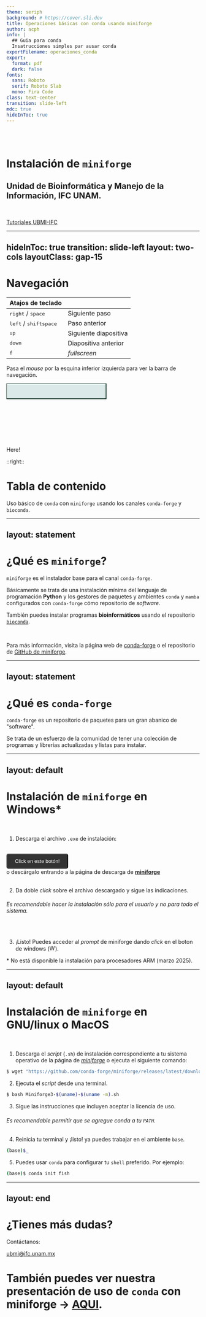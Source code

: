 ```yaml
---
theme: seriph
background: # https://cover.sli.dev
title: Operaciones básicas con conda usando miniforge
author: acph
info: |
  ## Guia para conda
  Insatrucciones simples par ausar conda
exportFilename: operaciones_conda
export:
  format: pdf
  dark: false
fonts:
  sans: Roboto
  serif: Roboto Slab
  mono: Fira Code  
class: text-center
transition: slide-left
mdc: true
hideInToc: true
---
```


<div grid="~ cols-2 gap-60%" m="t--3" > 
<!-- Logo IFC -->
<img border="rounded" src="./ifc.png" alt="">
<!-- Logo UBMI -->
<img border="rounded" src="./ubmi.png" alt="">
</div>

<br>




# Instalación de `miniforge`

## Unidad de Bioinformática y Manejo de la Información, IFC UNAM.

<br>

<a href="https://github.com/UBMI-IFC" target="_blank">
   <carbon:logo-github/>
</a>
<a href="mailto:ubmi@ifc.unam.mx" target="_blank">  <!-- class="slidev-icon-btn"> -->
   <carbon:email/>
</a>
<a href="https://sites.google.com/ifc.unam.mx/ubmi-ifc" target="_blank">  <!-- class="slidev-icon-btn"> -->
   <carbon:network-enterprise/>
</a>
<a href="https://www.youtube.com/@unidaddebioinformaticaifc5165" target="_blank">  <!-- class="slidev-icon-btn"> -->
   <carbon:logo-youtube/>
</a>

[Tutoriales UBMI-IFC](https://ubmi-ifc.github.io/Tutoriales-IFC)


<!-- --- -->
<!-- transition: slide-left -->
<!-- --- -->



---
hideInToc: true
transition: slide-left
layout: two-cols
layoutClass: gap-15
---

# Navegación


|           Atajos de teclado                         |                             |
| --------------------------------------------------- | --------------------------- |
| <kbd>right</kbd> / <kbd>space</kbd>                 | Siguiente paso     |
| <kbd>left</kbd>  / <kbd>shift</kbd><kbd>space</kbd> | Paso anterior |
| <kbd>up</kbd>                                       | Siguiente diapositiva              |
| <kbd>down</kbd>                                     | Diapositiva anterior         |
| <kbd>f</kbd>                                        | _fullscreen_ |

<!-- https://sli.dev/guide/animations.html#click-animation -->

Pasa el _mouse_ por la esquina inferior izquierda para ver la barra de navegación.

<div class="demo-container">
  <svg class="absolute -bottom-28 -left-1 w-80 opacity-50">
    <polygon points="0,0 0,40 260,40 260,0" fill='#abcbca' stroke='#123123'
    stroke-width='2' fill-opacity="0.4" />
  </svg>
</div>

<p v-after class="absolute bottom--2 left-24 opacity-50 transform">Here!</p>

<!-- <img -->
<!--   v-after -->
<!--   class="absolute -bottom-9 -left-7 w-80 opacity-50" -->
<!--   src="https://sli.dev/assets/arrow-bottom-left.svg" -->
<!--   alt="" -->
<!-- /> -->
<!-- <p v-after class="absolute bottom-23 left-45 opacity-30 transform -rotate-10">Here!</p> -->

::right::

# Tabla de contenido

Uso básico de `conda` con `miniforge` usando los canales
`conda-forge` y `bioconda`.

<Toc minDepth="1" maxDepth="1" />


---
layout: statement
---

# ¿Qué es `miniforge`?

`miniforge` es el instalador base para el canal `conda-forge`.

Básicamente se trata de una instalación mínima del lenguaje de programación __Python__ y los gestores de paquetes y ambientes `conda` y `mamba`
configurados con `conda-forge` cómo repositorio de _software_.

También puedes instalar programas __bioinformáticos__ usando el repositorio [`bioconda`](https://bioconda.github.io/).


<br>

Para más información, visita la página web de [conda-forge](https://conda-forge.org/) o el repositorio de [GitHub de miniforge](https://github.com/conda-forge/miniforge).


---
layout: statement
---

# ¿Qué es `conda-forge`

`conda-forge` es un repositorio de paquetes para un gran abanico de "software".

Se trata de un esfuerzo de la comunidad de tener una colección de programas y librerías actualizadas y listas para instalar. 


---
layout: default
---


# Instalación de `miniforge` en **Windows***


<br>

1. Descarga el archivo `.exe` de instalación:

<br>

<div grid="~ cols-2 gap-4">

<div style="grid-placement: center; align-items: center;">
 <a href="https://github.com/conda-forge/miniforge/releases/latest/download/Miniforge3-Windows-x86_64.exe">
<button type="submit" id="my-button">
  Click en este botón!
</button>
</a>
</div>


<div>
o descárgalo entrando a la página de descarga de 
<a href="https://conda-forge.org/download/" target="__blank">
<b>miniforge</b>
</a>
</div>
</div>

<br>

2. Da doble *click* sobre el archivo descargado y sigue las indicaciones. 
###### Es recomendable hacer la instalación sólo para el usuario y no para todo el sistema.

<br>

3. ¡Listo! Puedes acceder al *prompt* de miniforge dando *click* en el boton de windows (<img style="display: inline-block;" src="./windows.png" alt="Windoqws logo" width="15">).


<!-- </style> -->

<!-- <img src="./windows.png" alt="Windows Image" width="300" height="200"> -->



<footer class="absolute bottom-5 left-5% right-0 p-2"> 
* No está disponible la instalación para procesadores ARM (marzo 2025).
</footer>

<style>
  #my-button {
    background-color: #333;
    color: #fff;
    border-radius: 5px;
    padding: 10px 20px;
  }
  
  #my-button i {
    color: red;
    font-size: 16px;
    margin-left: 10px;
  }
</style>


---
layout: default
---


# Instalación de `miniforge` en **GNU/linux** o **MacOS**


<br>

1. Descarga el _script_ (`.sh`) de instalación correspondiente a tu sistema operativo
de la página de <a href="https://conda-forge.org/download/" target="__blank">*miniforge*</a> o ejecuta el siguiente comando:

```bash
$ wget "https://github.com/conda-forge/miniforge/releases/latest/download/Miniforge3-$(uname)-$(uname -m).sh"
```

2. Ejecuta el *script* desde una terminal.

```bash
$ bash Miniforge3-$(uname)-$(uname -m).sh
```

3. Sigue las instrucciones que incluyen aceptar la licencia de uso.
###### Es recomendable permitir que se agregue conda a tu `PATH`.

4. Reinicia tu terminal y ¡listo! ya puedes trabajar en el ambiente `base`.

```bash
(base)$_

```

5. Puedes usar `conda` para configurar tu `shell` preferido. Por ejemplo:

```bash
(base)$ conda init fish

```

<!-- </style> -->

<!-- <img src="./windows.png" alt="Windows Image" width="300" height="200"> -->


---
layout: end
---

# ¿Tienes más dudas?

Contáctanos:

[ubmi@ifc.unam.mx](mailto:ubmi@ifc.unam.mx)

# También puedes ver nuestra presentación de uso de `conda` con miniforge -> [AQUI](https://acpooth.github.io/guia_conda/1).



<!-- [GitHub](https://github.com/slidevjs/slidev) · [Showcases](https://sli.dev/resources/showcases) -->



<PoweredBySlidev mt-10 />

<footer class="absolute bottom-5 left-93% right-0 p-2"> <Link to="2"><div class="i-carbon:home" /></Link>  </footer>

